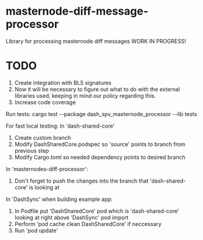 # masternode-diff-message-processor
Library for processing masternode diff messages
WORK IN PROGRESS!
# TODO
1. Create integration with BLS signatures
2. Now it will be necessary to figure out what to do with the external libraries used, keeping in mind our policy regarding this.
3. Increase code coverage

Run tests: 
cargo test --package dash_spv_masternode_processor --lib tests

For fast local testing:
In 'dash-shared-core'
1) Create custom branch
2) Modify DashSharedCore.podspec so 'source' points to branch from previous step
3) Modify Cargo.toml so needed dependency points to desired branch

In 'masternodes-diff-processor':
1) Don't forget to push the changes into the branch that 'dash-shared-core' is looking at

In 'DashSync' when building example app:
1) In Podfile put 'DashSharedCore' pod which is 'dash-shared-core' looking at right above 'DashSync' pod import
2) Perform 'pod cache clean DashSharedCore' if neccessary 
3) Run 'pod update'


